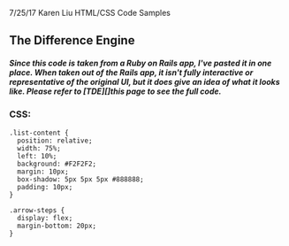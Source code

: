 7/25/17 Karen Liu HTML/CSS Code Samples

## The Difference Engine

##### Since this code is taken from a Ruby on Rails app, I've pasted it in one place. When taken out of the Rails app, it isn't fully interactive or representative of the original UI, but it does give an idea of what it looks like. Please refer to [TDE][]this page to see the full code.

### CSS:
```
.list-content {
  position: relative;
  width: 75%;
  left: 10%;
  background: #F2F2F2;
  margin: 10px;
  box-shadow: 5px 5px 5px #888888;
  padding: 10px;
}

.arrow-steps {
  display: flex;
  margin-bottom: 20px;
}












